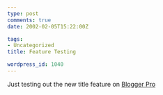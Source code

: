 ```yaml
---
type: post
comments: true
date: 2002-02-05T15:22:00Z

tags:
- Uncategorized
title: Feature Testing

wordpress_id: 1040
---
```


Just testing out the new title feature on [Blogger Pro](http://pro.blogger.com)
